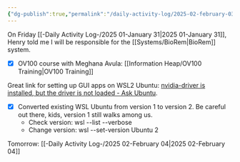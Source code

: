 ```yaml
---
{"dg-publish":true,"permalink":"/daily-activity-log/2025-02-february-03/","noteIcon":"","created":"2025-02-03T07:06:47.085-06:00"}
---
```



On Friday [[-Daily Activity Log-/2025 01-January 31\|2025 01-January 31]], Henry told me I will be responsible for the [[Systems/BioRem\|BioRem]] system.

- [x] OV100 course with Meghana Avula: [[Information Heap/OV100 Training\|OV100 Training]]

Great link for setting up GUI apps on WSL2 Ubuntu: [nvidia-driver is installed, but the driver is not loaded - Ask Ubuntu](https://askubuntu.com/questions/1292278/nvidia-driver-is-installed-but-the-driver-is-not-loaded).
- [x] Converted existing WSL Ubuntu from version 1 to version 2. Be careful out there, kids, version 1 still walks among us.
	- Check version: wsl --list --verbose
	- Change version: wsl --set-version Ubuntu 2

Tomorrow: [[-Daily Activity Log-/2025 02-February 04\|2025 02-February 04]]